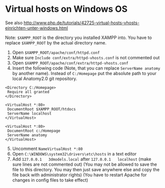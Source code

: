 # Virtual hosts on Windows OS

See also http://www.php.de/tutorials/42725-virtual-hosts-vhosts-einrichten-unter-windows.html

Note: `$XAMPP_ROOT` is the directory you installed XAMPP into. You have to replace `$XAMPP_ROOT` by the actual directory name.

1. Open `$XAMPP_ROOT/apache/conf/httpd.conf`
2. Make sure `Include conf/extra/httpd-vhosts.conf` is not commented out
3. Open `$XAMPP_ROOT/apache/conf/extra/httpd-vhosts.conf`
4. Insert the following code (Note, that you can replace `ServerName anatomy` by another name). Instead of `C:/Homepage` put the absolute path to your local Anatomy2.0 git repository.
```
<Directory C:/Homepage>
 Require all granted 
</Directory>

<VirtualHost *:80>
 DocumentRoot $XAMPP_ROOT/htdocs
 ServerName localhost 
</VirtualHost>

<VirtualHost *:80>
 DocumentRoot c:/Homepage
 ServerName anatomy
</VirtualHost>
```

5. Uncomment `NameVirtualHost *:80`
6. Open `C:\WINDOWS\system32\drivers\etc\hosts` in a text editor
7. Add `127.0.0.1   3dmodels.local` after `127.0.0.1   localhost` (make sure lines are not commented out)
 (You may not be allowed to save the file to this directory. You may then just save anywhere else and copy the file back with administrator rights)
 (You have to restart Apache for changes in config files to take effect)


